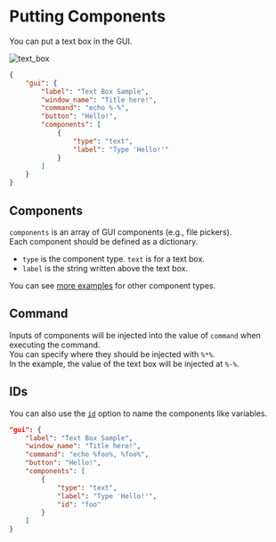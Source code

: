 # Putting Components

You can put a text box in the GUI.  

![text_box](https://github.com/matyalatte/tuw/assets/69258547/0fffa15a-2bae-48b3-be07-947e42175be5)  

```json
{
    "gui": {
        "label": "Text Box Sample",
        "window_name": "Title here!",
        "command": "echo %-%",
        "button": "Hello!",
        "components": [
            {
                "type": "text",
                "label": "Type 'Hello!'"
            }
        ]
    }
}
```

## Components

`components` is an array of GUI components (e.g., file pickers).  
Each component should be defined as a dictionary.  

-   `type` is the component type. `text` is for a text box.
-   `label` is the string written above the text box.

You can see [more examples](../../#2-components) for other component types.

## Command

Inputs of components will be injected into the value of `command` when executing the command.  
You can specify where they should be injected with `%*%`.  
In the example, the value of the text box will be injected at `%-%`.  

## IDs

You can also use the [`id`](../../comp_options/id) option to name the components like variables.  

```json
"gui": {
    "label": "Text Box Sample",
    "window_name": "Title here!",
    "command": "echo %foo%, %foo%",
    "button": "Hello!",
    "components": [
        {
            "type": "text",
            "label": "Type 'Hello!'",
            "id": "foo"
        }
    ]
}
```
